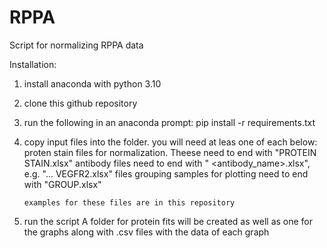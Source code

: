 # RPPA
Script for normalizing RPPA data

Installation:

1) install anaconda with python 3.10

2) clone this github repository

3) run the following in an anaconda prompt:
       pip install -r requirements.txt

4) copy input files into the folder. you will need at leas one of each below:
     proten stain files for normalization.  Theese need to end with "PROTEIN STAIN.xlsx"
     antibody files need to end with " <antibody_name>.xlsx", e.g. "... VEGFR2.xlsx"
     files grouping samples for plotting need to end with "GROUP.xlsx"
   
       examples for these files are in this repository
   
5) run the script
   A folder for protein fits will be created as well as one for the graphs along with .csv files with the data of each graph
